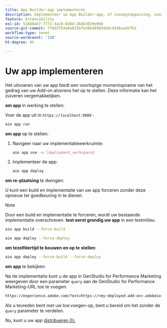 ```yaml
---
title: App Builder-app implementeren
description: Implementeer uw App Builder-app, of invoegtoepassing, voor GenStudio for Performance Marketing.
feature: Extensibility
exl-id: 51888ab7-7772-4ac8-838d-26db3019e9b0
source-git-commit: 7fdd3f54a0a031bfe26b48983de9cd24baad2f62
workflow-type: tm+mt
source-wordcount: '150'
ht-degree: 0%

---
```


# Uw app implementeren

Het uitvoeren van uw app biedt een voorlopige momentopname van het gedrag van uw Add-on alvorens het op te stellen. Deze informatie kan het zuiveren vergemakkelijken.

**om app** in werking te stellen:

Voer de app uit in `https://localhost:9080` :

```bash
aio app run
```

**om app** op te stellen:

1. Navigeer naar uw implementatiewerkruimte:

   ```bash
   aio app use -w [deployment_workspace]
   ```

2. Implementeer de app:

   ```bash
   aio app deploy
   ```

**om re-plaatsing** te dwingen:

U kunt een build en implementatie van uw app forceren zonder deze opnieuw ter goedkeuring in te dienen.

>[!NOTE]
>
>Door een build en implementatie te forceren, wordt uw bestaande implementatie overschreven. **test eerst grondig uw app** in een testmilieu.

```bash
aio app build --force-build
```

```bash
aio app deploy --force-deploy
```

**om tezelfdertijd te bouwen en op te stellen**:

```bash
aio app deploy --force-build --force-deploy
```

**om app** te bekijken:

Na de implementatie kunt u de app in GenStudio for Performance Marketing weergeven door een parameter `query` aan de GenStudio for Performance Marketing-URL toe te voegen:

```txt
https://experience.adobe.com/?ext=https://<my-deployed-add-on>.adobeio-static.net/index.html#/@<ims-org>/genstudio/create
```

Als u tevreden bent met uw toe:voegen-op, bent u bereid om het zonder de `query` parameter te verdelen.

Nu, kunt u uw app [ distribueren 0&rbrace;.](distribute-app.md)
